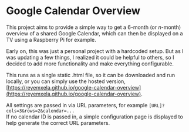 # Google Calendar Overview

This project aims to provide a simple way to get a 6-month (or _n_-month) overview of a shared Google Calendar, which can then be displayed on a TV using a Raspberry Pi for example.

Early on, this was just a personal project with a hardcoded setup. But as I was updating a few things, I realized it could be helpful to others, so I decided to add more functionality and make everything configurable.

This runs as a single static .html file, so it can be downloaded and run locally, or you can simply use the hosted version, [https://reyemxela.github.io/google-calendar-overview](https://reyemxela.github.io/google-calendar-overview).

All settings are passed in via URL parameters, for example `[URL]?cols=3&rows=2&calendar=...`  
If no calendar ID is passed in, a simple configuration page is displayed to help generate the correct URL parameters.
